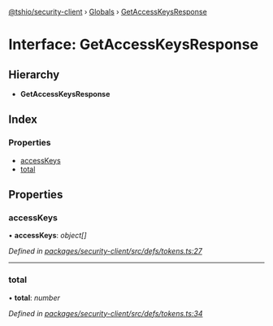 [@tshio/security-client](../README.md) › [Globals](../globals.md) › [GetAccessKeysResponse](getaccesskeysresponse.md)

# Interface: GetAccessKeysResponse

## Hierarchy

* **GetAccessKeysResponse**

## Index

### Properties

* [accessKeys](getaccesskeysresponse.md#markdown-header-accesskeys)
* [total](getaccesskeysresponse.md#markdown-header-total)

## Properties

###  accessKeys

• **accessKeys**: *object[]*

*Defined in [packages/security-client/src/defs/tokens.ts:27](https://github.com/TheSoftwareHouse/rad-modules-tools/blob/22a789f/packages/security-client/src/defs/tokens.ts#L27)*

___

###  total

• **total**: *number*

*Defined in [packages/security-client/src/defs/tokens.ts:34](https://github.com/TheSoftwareHouse/rad-modules-tools/blob/22a789f/packages/security-client/src/defs/tokens.ts#L34)*

